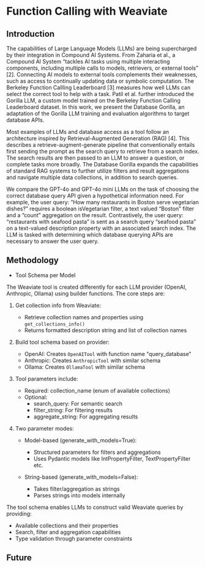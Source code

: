 # Function Calling with Weaviate

## Introduction

The capabilities of Large Language Models (LLMs) are being supercharged by their integration in Compound AI Systems. From Zaharia et al., a Compound AI System “tackles AI tasks using multiple interacting components, including multiple calls to models, retrievers, or external tools” [2]. Connecting AI models to external tools complements their weaknesses, such as access to continually updating data or symbolic computation. The Berkeley Function Callling Leaderboard [3] measures how well LLMs can select the correct tool to help with a task. Patil et al. further introduced the Gorilla LLM, a custom model trained on the Berkeley Function Calling Leaderboard dataset. In this work, we present the Database Gorilla, an adaptation of the Gorilla LLM training and evaluation algorithms to target database APIs.

Most examples of LLMs and database access as a tool follow an architecture inspired by Retrieval-Augmented Generation (RAG) [4]. This describes a retrieve-augment-generate pipeline that conventionally entails first sending the prompt as the search query to retrieve from a search index. The search results are then passed to an LLM to answer a question, or complete tasks more broadly. The Database Gorilla expands the capabilities of standard RAG systems to further utilize filters and result aggregations and navigate multiple data collections, in addition to search queries.

We compare the GPT-4o and GPT-4o mini LLMs on the task of choosing the correct database query API given a hypothetical information need. For example, the user query: “How many restaurants in Boston serve vegetarian dishes?” requires a boolean isVegetarian filter, a text valued “Boston” filter and a “count” aggregation on the result. Contrastively, the user query: “restaurants with seafood pasta” is sent as a search query “seafood pasta” on a text-valued description property with an associated search index. The LLM is tasked with determining which database querying APIs are necessary to answer the user query.

## Methodology

- Tool Schema per Model

The Weaviate tool is created differently for each LLM provider (OpenAI, Anthropic, Ollama) using builder functions. The core steps are:

1. Get collection info from Weaviate:
   - Retrieve collection names and properties using `get_collections_info()`
   - Returns formatted description string and list of collection names

2. Build tool schema based on provider:
   - OpenAI: Creates `OpenAITool` with function name "query_database"
   - Anthropic: Creates `AnthropicTool` with similar schema
   - Ollama: Creates `OllamaTool` with similar schema

3. Tool parameters include:
   - Required: collection_name (enum of available collections)
   - Optional: 
     - search_query: For semantic search
     - filter_string: For filtering results
     - aggregate_string: For aggregating results

4. Two parameter modes:
   - Model-based (generate_with_models=True):
     - Structured parameters for filters and aggregations
     - Uses Pydantic models like IntPropertyFilter, TextPropertyFilter etc.
   
   - String-based (generate_with_models=False): 
     - Takes filter/aggregation as strings
     - Parses strings into models internally

The tool schema enables LLMs to construct valid Weaviate queries by providing:
- Available collections and their properties
- Search, filter and aggregation capabilities
- Type validation through parameter constraints

## Future